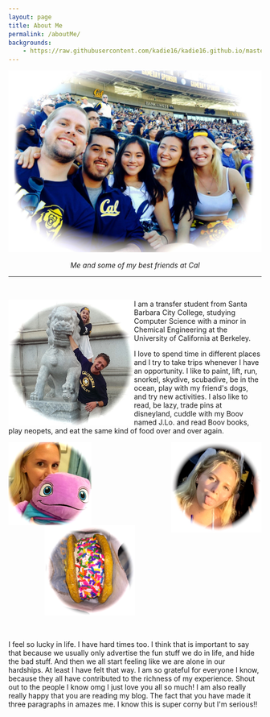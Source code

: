 ```yaml
---
layout: page
title: About Me  
permalink: /aboutMe/
backgrounds: 
    - https://raw.githubusercontent.com/kadie16/kadie16.github.io/master/assets/images/backgrounds/368266-colorful-flower-field.jpg
---
```


<img src = "https://raw.githubusercontent.com/kadie16/kadie16.github.io/master/assets/images/backstory/calFriends.jpg" alt = "me and my friends at Cal"> <br> _<center>Me and some of my best friends at Cal</center>_ 

***
<br>
<p> <img src = "https://raw.githubusercontent.com/kadie16/kadie16.github.io/master/assets/images/about%20me%20/cal.jpg" alt = "school school school school school school ...." style = "float:left;width:250px;height:250px;">  I am a transfer student from Santa Barbara City College, studying Computer Science with a minor in Chemical Engineering at the University of California at Berkeley. </p> 



<p> I love to spend time in different places and I try to take trips whenever I have an opportunity. I like to paint, lift, run, snorkel, skydive, scubadive, be in the ocean, play with my friend's dogs, and try new activities. I also like to read, be lazy, trade pins at disneyland, cuddle with my Boov named J.Lo. and read Boov books, play neopets, and eat the same kind of food over and over again. </p>
<center>


<img src = "https://raw.githubusercontent.com/kadie16/kadie16.github.io/master/assets/images/about%20me%20/silly.jpg" alt = "silly me" style = "float:right;width:180px;height:180px;"> <img src = "https://raw.githubusercontent.com/kadie16/kadie16.github.io/master/assets/images/about%20me%20/boov.jpg" alt = "me and jlo" style = "float:left;width:165px;height:165px;"> <img src = "https://raw.githubusercontent.com/kadie16/kadie16.github.io/master/assets/images/about%20me%20/cookie.jpg" alt = "yum yum" style = "float:center;width:180px;height:180px;">

<br> </center>

<p> 


<p>   I feel so lucky in life. I have hard times too. I think that is  important to say that because we usually only advertise the fun stuff we do in life, and hide the bad stuff. And then we all start feeling like we are alone in our hardships. At least I have felt that way. I am so grateful for everyone I know, because they all have contributed to the richness of my experience. Shout out to the people I know omg I just love you all so much! I am also really really happy that you are reading my blog. The fact that you have made it three paragraphs in amazes me. I know this is super corny but I'm serious!! </p> 


